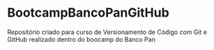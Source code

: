 # BootcampBancoPanGitHub
Repositório criado para curso de Versionamento de Código com Git e GitHub realizado dentro do boocamp do Banco Pan
